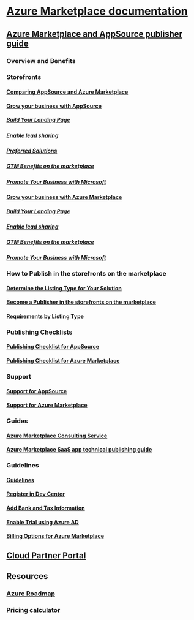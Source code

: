 # [Azure Marketplace documentation](index.md)  

## [Azure Marketplace and AppSource publisher guide](./marketplace-publishers-guide.md)  
### Overview and Benefits  
### Storefronts  
#### [Comparing AppSource and Azure Marketplace](./comparing-appsource-azure-marketplace.md)  
#### [Grow your business with AppSource](./grow-your-business-with-appsource.md)  
##### [Build Your Landing Page](./build-your-landing-page.md)  
##### [Enable lead sharing](./enable-lead-sharing.md)  
##### [Preferred Solutions](./preferred-solutions.md)
##### [GTM Benefits on the marketplace](./gtm-benefits.md)  
##### [Promote Your Business with Microsoft](./promote-your-business-with-microsoft.md)  
#### [Grow your business with Azure Marketplace](./grow-your-business-with-azure-marketplace.md)  
##### [Build Your Landing Page](./build-your-landing-page.md)  
##### [Enable lead sharing](./enable-lead-sharing.md)  
##### [GTM Benefits on the marketplace](./gtm-benefits.md)  
##### [Promote Your Business with Microsoft](./promote-your-business-with-microsoft.md)  

### How to Publish in the storefronts on the marketplace  
#### [Determine the Listing Type for Your Solution](./determine-your-listing-type.md)  
#### [Become a Publisher in the storefronts on the marketplace](./become-publisher.md)  
#### [Requirements by Listing Type](./listing-type-requirements.md)  

### Publishing Checklists  
#### [Publishing Checklist for AppSource](./publishing-checklist-appsource.md)  
#### [Publishing Checklist for Azure Marketplace](./publishing-checklist-azure-marketplace.md)  

### Support  
#### [Support for AppSource](./support-appsource.md)  
#### [Support for Azure Marketplace](./support-azure-marketplace.md)  

### Guides  
#### [Azure Marketplace Consulting Service](consulting-services.md)  
#### [Azure Marketplace SaaS app technical publishing guide](marketplace-saas-applications-technical-publishing-guide.md) 

### Guidelines  
#### [Guidelines](./guidelines.md)  
#### [Register in Dev Center](./register-dev-center.md)  
#### [Add Bank and Tax Information](./add-bank-tax-info.md)  
#### [Enable Trial using Azure AD](./enable-trial-using-azure-ad.md)  
#### [Billing Options for Azure Marketplace](./billing-options-azure-marketplace.md)  

## [Cloud Partner Portal](./cloud-partner-portal/cloud-partner-portal-what-is-the-cloud-partner-portal.md)  

## Resources  
### [Azure Roadmap](https://azure.microsoft.com/roadmap/)  
### [Pricing calculator](https://azure.microsoft.com/pricing/calculator/)  
